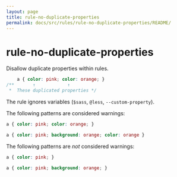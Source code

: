 ```yaml
---
layout: page
title: rule-no-duplicate-properties
permalink: docs/src/rules/rule-no-duplicate-properties/README/
---
```


# rule-no-duplicate-properties

Disallow duplicate properties within rules.

```css
    a { color: pink; color: orange; }
/**       ↑            ↑
 *  These duplicated properties */
```

The rule ignores variables (`$sass`, `@less`, `--custom-property`).

The following patterns are considered warnings:

```css
a { color: pink; color: orange; }
```

```css
a { color: pink; background: orange; color: orange }
```

The following patterns are *not* considered warnings:

```css
a { color: pink; }
```

```css
a { color: pink; background: orange; }
```
